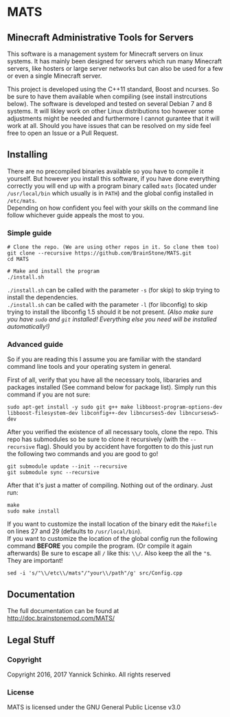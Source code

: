 # MATS
## Minecraft Administrative Tools for Servers

This software is a management system for Minecraft servers on linux systems. It has mainly been designed for servers which run many Minecraft servers, like
hosters or large server networks but can also be used for a few or even a single Minecraft server.

This project is developed using the C++11 standard, Boost and ncurses. So be sure to have them available when compiling (see install instrcutions below). The
software is developed and tested on several Debian 7 and 8 systems. It will likley work on other Linux distributions too however some adjustments might be
needed and furthermore I cannot gurantee that it will work at all. Should you have issues that can be resolved on my side feel free to open an Issue or a Pull
Request.

## Installing

There are no precompiled binaries available so you have to compile it yourself. But however you install this software, if you have done everything correctly you
will end up with a program binary called `mats` (located under `/usr/local/bin` which usually is in `PATH`) and the global config installed in `/etc/mats`.  
Depending on how confident you feel with your skills on the command line follow whichever guide appeals the most to you.

### Simple guide

    # Clone the repo. (We are using other repos in it. So clone them too)
    git clone --recursive https://github.com/BrainStone/MATS.git
    cd MATS
    
    # Make and install the program
    ./install.sh

`./install.sh` can be called with the parameter `-s` (for skip) to skip trying to install the dependencies.  
`./install.sh` can be called with the parameter `-l` (for libconfig) to skip trying to install the libconfig 1.5 should it be not present.
*(Also make sure you have `sudo` and `git` installed! Everything else you need will be installed automatically!)*

### Advanced guide

So if you are reading this I assume you are familiar with the standard command line tools and your operating system in general.

First of all, verify that you have all the necessary tools, libararies and packages installed (See command below for package list). Simply run this
command if you are not sure:

    sudo apt-get install -y sudo git g++ make libboost-program-options-dev libboost-filesystem-dev libconfig++-dev libncurses5-dev libncursesw5-dev

After you verified the existence of all necessary tools, clone the repo. This repo has submodules so be sure to clone it recursively (with the `--recursive`
flag). Should you by accident have forgotten to do this just run the following two commands and you are good to go!

    git submodule update --init --recursive
    git submodule sync --recursive

After that it's just a matter of compiling. Nothing out of the ordinary. Just run:

    make
    sudo make install

If you want to customize the install location of the binary edit the `Makefile` on lines 27 and 29 (defaults to `/usr/local/bin`).  
If you want to customize the location of the global config run the following command **BEFORE** you compile the program. (Or compile it again afterwards) Be
sure to escape all `/` like this: `\\/`. Also keep the all the `"`s. They are important!

    sed -i 's/"\\/etc\\/mats"/"your\\/path"/g' src/Config.cpp

## Documentation

The full documentation can be found at http://doc.brainstonemod.com/MATS/

## Legal Stuff

### Copyright
Copyright 2016, 2017 Yannick Schinko. All rights reserved

### License
MATS is licensed under the GNU General Public License v3.0
